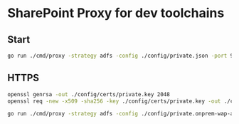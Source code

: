 # SharePoint Proxy for dev toolchains

## Start

```bash
go run ./cmd/proxy -strategy adfs -config ./config/private.json -port 9090
```

## HTTPS

```bash
openssl genrsa -out ./config/certs/private.key 2048
openssl req -new -x509 -sha256 -key ./config/certs/private.key -out ./config/certs/public.crt -days 3650
```

```bash
go run ./cmd/proxy -strategy adfs -config ./config/private.onprem-wap-adfs.json -port 443 -sslKey ./config/certs/private.key -sslCert ./config/certs/public.crt
```